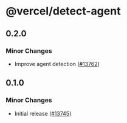 # @vercel/detect-agent

## 0.2.0

### Minor Changes

- Improve agent detection ([#13762](https://github.com/vercel/vercel/pull/13762))

## 0.1.0

### Minor Changes

- Initial release ([#13745](https://github.com/vercel/vercel/pull/13745))
